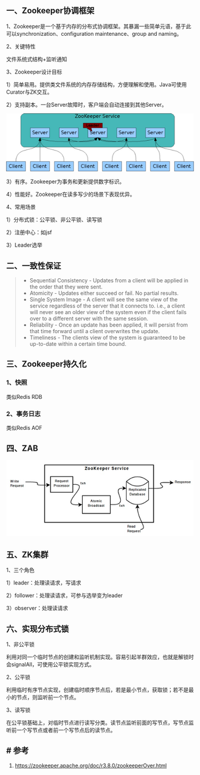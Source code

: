 ## 一、Zookeeper协调框架

1、Zookeeper是一个基于内存的分布式协调框架。其暴漏一些简单元语，基于此可以synchronization、configuration maintenance、group and naming。

2、关键特性

文件系统式结构+监听通知

3、Zookeeper设计目标

1）简单易用。提供类文件系统的内存存储结构，方便理解和使用。Java可使用Curator与ZK交互。

2）支持副本。一台Server故障时，客户端会自动连接到其他Server。

![ZooKeeper Service](../../../src/main/resources/picture/zkservice.jpg)

3）有序。Zookeeper为事务和更新提供数字标识。

4）性能好。Zookeeper在读多写少的场景下表现优异。

4、常用场景

1）分布式锁：公平锁、非公平锁、读写锁

2）注册中心：如jsf

3）Leader选举

## 二、一致性保证

> - Sequential Consistency - Updates from a client will be applied in the order that they were sent.
> - Atomicity - Updates either succeed or fail. No partial results.
> - Single System Image - A client will see the same view of the service regardless of the server that it connects to. i.e., a client will never see an older view of the system even if the client fails over to a different server with the same session.
> - Reliability - Once an update has been applied, it will persist from that time forward until a client overwrites the update.
> - Timeliness - The clients view of the system is guaranteed to be up-to-date within a certain time bound.

## 三、Zookeeper持久化

### 1、快照

类似Redis RDB

### 2、事务日志

类似Redis AOF

## 四、ZAB

![ZooKeeper Components](../../../src/main/resources/picture/zkcomponents.jpg)

## 五、ZK集群

1、三个角色

1）leader：处理读请求，写请求

2）follower：处理读请求，可参与选举变为leader

3）observer：处理读请求

## 六、实现分布式锁

1、非公平锁

利用对同一个临时节点的创建和监听机制实现。容易引起羊群效应，也就是解锁时会signalAll，可使用公平锁实现方式。

2、公平锁

利用临时有序节点实现，创建临时顺序节点后，若是最小节点，获取锁；若不是最小的节点，则监听前一个节点。

3、读写锁

在公平锁基础上，对临时节点进行读写分类。读节点监听前面的写节点，写节点监听前一个写节点或者前一个写节点后的读节点。

## # 参考

1. https://zookeeper.apache.org/doc/r3.8.0/zookeeperOver.html

